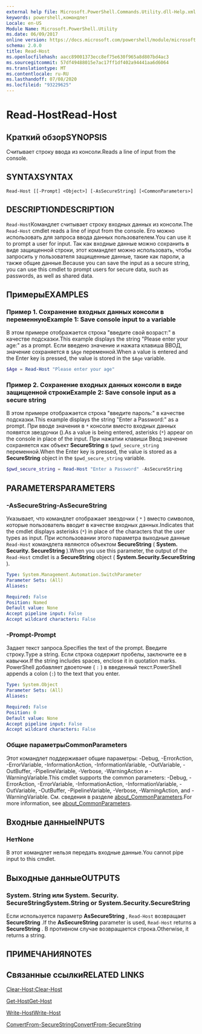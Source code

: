 ```yaml
---
external help file: Microsoft.PowerShell.Commands.Utility.dll-Help.xml
keywords: powershell,командлет
Locale: en-US
Module Name: Microsoft.PowerShell.Utility
ms.date: 06/09/2017
online version: https://docs.microsoft.com/powershell/module/microsoft.powershell.utility/read-host?view=powershell-7&WT.mc_id=ps-gethelp
schema: 2.0.0
title: Read-Host
ms.openlocfilehash: aacc89001373ecc8ef75e630f965a8d807bd4ac3
ms.sourcegitcommit: 57df49488015e7ac17ff1df402a94441aa6d6064
ms.translationtype: MT
ms.contentlocale: ru-RU
ms.lasthandoff: 07/08/2020
ms.locfileid: "93229625"
---
```

# <span data-ttu-id="53e45-103">Read-Host</span><span class="sxs-lookup"><span data-stu-id="53e45-103">Read-Host</span></span>

## <span data-ttu-id="53e45-104">Краткий обзор</span><span class="sxs-lookup"><span data-stu-id="53e45-104">SYNOPSIS</span></span>
<span data-ttu-id="53e45-105">Считывает строку ввода из консоли.</span><span class="sxs-lookup"><span data-stu-id="53e45-105">Reads a line of input from the console.</span></span>

## <span data-ttu-id="53e45-106">SYNTAX</span><span class="sxs-lookup"><span data-stu-id="53e45-106">SYNTAX</span></span>

```
Read-Host [[-Prompt] <Object>] [-AsSecureString] [<CommonParameters>]
```

## <span data-ttu-id="53e45-107">DESCRIPTION</span><span class="sxs-lookup"><span data-stu-id="53e45-107">DESCRIPTION</span></span>

<span data-ttu-id="53e45-108">`Read-Host`Командлет считывает строку входных данных из консоли.</span><span class="sxs-lookup"><span data-stu-id="53e45-108">The `Read-Host` cmdlet reads a line of input from the console.</span></span> <span data-ttu-id="53e45-109">Его можно использовать для запроса ввода данных пользователем.</span><span class="sxs-lookup"><span data-stu-id="53e45-109">You can use it to prompt a user for input.</span></span> <span data-ttu-id="53e45-110">Так как входные данные можно сохранить в виде защищенной строки, этот командлет можно использовать, чтобы запросить у пользователя защищенные данные, такие как пароли, а также общие данные.</span><span class="sxs-lookup"><span data-stu-id="53e45-110">Because you can save the input as a secure string, you can use this cmdlet to prompt users for secure data, such as passwords, as well as shared data.</span></span>

## <span data-ttu-id="53e45-111">Примеры</span><span class="sxs-lookup"><span data-stu-id="53e45-111">EXAMPLES</span></span>

### <span data-ttu-id="53e45-112">Пример 1. Сохранение входных данных консоли в переменную</span><span class="sxs-lookup"><span data-stu-id="53e45-112">Example 1: Save console input to a variable</span></span>

<span data-ttu-id="53e45-113">В этом примере отображается строка "введите свой возраст:" в качестве подсказки.</span><span class="sxs-lookup"><span data-stu-id="53e45-113">This example displays the string "Please enter your age:" as a prompt.</span></span> <span data-ttu-id="53e45-114">Если введено значение и нажата клавиша ВВОД, значение сохраняется в `$Age` переменной.</span><span class="sxs-lookup"><span data-stu-id="53e45-114">When a value is entered and the Enter key is pressed, the value is stored in the `$Age` variable.</span></span>

```powershell
$Age = Read-Host "Please enter your age"
```

### <span data-ttu-id="53e45-115">Пример 2. Сохранение входных данных консоли в виде защищенной строки</span><span class="sxs-lookup"><span data-stu-id="53e45-115">Example 2: Save console input as a secure string</span></span>

<span data-ttu-id="53e45-116">В этом примере отображается строка "введите пароль:" в качестве подсказки.</span><span class="sxs-lookup"><span data-stu-id="53e45-116">This example displays the string "Enter a Password:" as a prompt.</span></span> <span data-ttu-id="53e45-117">При вводе значения в `*` консоли вместо входных данных появятся звездочки ().</span><span class="sxs-lookup"><span data-stu-id="53e45-117">As a value is being entered, asterisks (`*`) appear on the console in place of the input.</span></span> <span data-ttu-id="53e45-118">При нажатии клавиши Ввод значение сохраняется как объект **SecureString** в `$pwd_secure_string` переменной.</span><span class="sxs-lookup"><span data-stu-id="53e45-118">When the Enter key is pressed, the value is stored as a **SecureString** object in the `$pwd_secure_string` variable.</span></span>

```powershell
$pwd_secure_string = Read-Host "Enter a Password" -AsSecureString
```

## <span data-ttu-id="53e45-119">PARAMETERS</span><span class="sxs-lookup"><span data-stu-id="53e45-119">PARAMETERS</span></span>

### <span data-ttu-id="53e45-120">-AsSecureString</span><span class="sxs-lookup"><span data-stu-id="53e45-120">-AsSecureString</span></span>

<span data-ttu-id="53e45-121">Указывает, что командлет отображает звездочки ( `*` ) вместо символов, которые пользователь вводит в качестве входных данных.</span><span class="sxs-lookup"><span data-stu-id="53e45-121">Indicates that the cmdlet displays asterisks (`*`) in place of the characters that the user types as input.</span></span> <span data-ttu-id="53e45-122">При использовании этого параметра выходные данные `Read-Host` командлета являются объектом **SecureString** ( **System. Security. SecureString** ).</span><span class="sxs-lookup"><span data-stu-id="53e45-122">When you use this parameter, the output of the `Read-Host` cmdlet is a **SecureString** object ( **System.Security.SecureString** ).</span></span>

```yaml
Type: System.Management.Automation.SwitchParameter
Parameter Sets: (All)
Aliases:

Required: False
Position: Named
Default value: None
Accept pipeline input: False
Accept wildcard characters: False
```

### <span data-ttu-id="53e45-123">-Prompt</span><span class="sxs-lookup"><span data-stu-id="53e45-123">-Prompt</span></span>

<span data-ttu-id="53e45-124">Задает текст запроса.</span><span class="sxs-lookup"><span data-stu-id="53e45-124">Specifies the text of the prompt.</span></span>
<span data-ttu-id="53e45-125">Введите строку.</span><span class="sxs-lookup"><span data-stu-id="53e45-125">Type a string.</span></span>
<span data-ttu-id="53e45-126">Если строка содержит пробелы, заключите ее в кавычки.</span><span class="sxs-lookup"><span data-stu-id="53e45-126">If the string includes spaces, enclose it in quotation marks.</span></span>
<span data-ttu-id="53e45-127">PowerShell добавляет двоеточие ( `:` ) в введенный текст.</span><span class="sxs-lookup"><span data-stu-id="53e45-127">PowerShell appends a colon (`:`) to the text that you enter.</span></span>

```yaml
Type: System.Object
Parameter Sets: (All)
Aliases:

Required: False
Position: 0
Default value: None
Accept pipeline input: False
Accept wildcard characters: False
```

### <span data-ttu-id="53e45-128">Общие параметры</span><span class="sxs-lookup"><span data-stu-id="53e45-128">CommonParameters</span></span>

<span data-ttu-id="53e45-129">Этот командлет поддерживает общие параметры: -Debug, -ErrorAction, -ErrorVariable, -InformationAction, -InformationVariable, -OutVariable, -OutBuffer, -PipelineVariable, -Verbose, -WarningAction и -WarningVariable.</span><span class="sxs-lookup"><span data-stu-id="53e45-129">This cmdlet supports the common parameters: -Debug, -ErrorAction, -ErrorVariable, -InformationAction, -InformationVariable, -OutVariable, -OutBuffer, -PipelineVariable, -Verbose, -WarningAction, and -WarningVariable.</span></span> <span data-ttu-id="53e45-130">См. сведения в разделе [about_CommonParameters](https://go.microsoft.com/fwlink/?LinkID=113216).</span><span class="sxs-lookup"><span data-stu-id="53e45-130">For more information, see [about_CommonParameters](https://go.microsoft.com/fwlink/?LinkID=113216).</span></span>

## <span data-ttu-id="53e45-131">Входные данные</span><span class="sxs-lookup"><span data-stu-id="53e45-131">INPUTS</span></span>

### <span data-ttu-id="53e45-132">Нет</span><span class="sxs-lookup"><span data-stu-id="53e45-132">None</span></span>

<span data-ttu-id="53e45-133">В этот командлет нельзя передать входные данные.</span><span class="sxs-lookup"><span data-stu-id="53e45-133">You cannot pipe input to this cmdlet.</span></span>

## <span data-ttu-id="53e45-134">Выходные данные</span><span class="sxs-lookup"><span data-stu-id="53e45-134">OUTPUTS</span></span>

### <span data-ttu-id="53e45-135">System. String или System. Security. SecureString</span><span class="sxs-lookup"><span data-stu-id="53e45-135">System.String or System.Security.SecureString</span></span>

<span data-ttu-id="53e45-136">Если используется параметр **AsSecureString** , `Read-Host` возвращает **SecureString** .</span><span class="sxs-lookup"><span data-stu-id="53e45-136">If the **AsSecureString** parameter is used, `Read-Host` returns a **SecureString** .</span></span> <span data-ttu-id="53e45-137">В противном случае возвращается строка.</span><span class="sxs-lookup"><span data-stu-id="53e45-137">Otherwise, it returns a string.</span></span>

## <span data-ttu-id="53e45-138">ПРИМЕЧАНИЯ</span><span class="sxs-lookup"><span data-stu-id="53e45-138">NOTES</span></span>

## <span data-ttu-id="53e45-139">Связанные ссылки</span><span class="sxs-lookup"><span data-stu-id="53e45-139">RELATED LINKS</span></span>

[<span data-ttu-id="53e45-140">Clear-Host;</span><span class="sxs-lookup"><span data-stu-id="53e45-140">Clear-Host</span></span>](../microsoft.powershell.core/clear-host.md)

[<span data-ttu-id="53e45-141">Get-Host</span><span class="sxs-lookup"><span data-stu-id="53e45-141">Get-Host</span></span>](Get-Host.md)

[<span data-ttu-id="53e45-142">Write-Host</span><span class="sxs-lookup"><span data-stu-id="53e45-142">Write-Host</span></span>](Write-Host.md)

[<span data-ttu-id="53e45-143">ConvertFrom-SecureString</span><span class="sxs-lookup"><span data-stu-id="53e45-143">ConvertFrom-SecureString</span></span>](../Microsoft.PowerShell.Security/ConvertFrom-SecureString.md)
